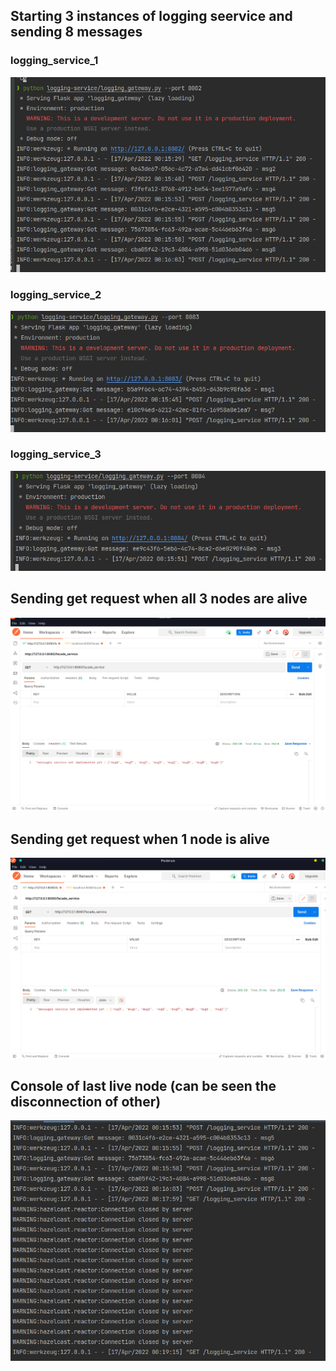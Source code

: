 ## Starting 3 instances of logging seervice and sending 8 messages
### logging_service_1
![](./img/part3/logging_service_1.png)
### logging_service_2
![](./img/part3/logging_service_2.png)
### logging_service_3
![](./img/part3/logging_service_3.png)

## Sending get request when all 3 nodes are alive
![](./img/part3/getting_all_data_from_random.png)

## Sending get request when 1 node is alive
![](./img/part3/getting_all_data_after_2_nodes_shutdown.png)

## Console of last live node (can be seen the disconnection of other)
![](./img/part3/logging_service_last_live_node.png)